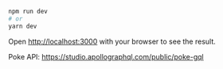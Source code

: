 

```bash
npm run dev
# or
yarn dev
```

Open [http://localhost:3000](http://localhost:3000) with your browser to see the result.

Poke API: https://studio.apollographql.com/public/poke-gql
